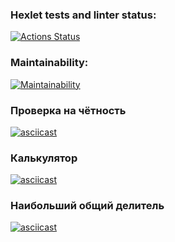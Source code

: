 ### Hexlet tests and linter status:
[![Actions Status](https://github.com/warmmark/frontend-project-44/actions/workflows/hexlet-check.yml/badge.svg)](https://github.com/warmmark/frontend-project-44/actions)

### Maintainability:
[![Maintainability](https://api.codeclimate.com/v1/badges/7a7f169d4f50d5d0b608/maintainability)](https://codeclimate.com/github/warmmark/frontend-project-44/maintainability)

### Проверка на чётность
[![asciicast](https://asciinema.org/a/qPD4SX2E83TpP4UdZDpJ6a2sS.svg)](https://asciinema.org/a/qPD4SX2E83TpP4UdZDpJ6a2sS)

### Калькулятор
[![asciicast](https://asciinema.org/a/qDzn7PIS1oIRbK8ZCqS7z4uFX.svg)](https://asciinema.org/a/qDzn7PIS1oIRbK8ZCqS7z4uFX)

### Наибольший общий делитель
[![asciicast](https://asciinema.org/a/SWHVxis1DB8mSQrCG9WuDlgQd.svg)](https://asciinema.org/a/SWHVxis1DB8mSQrCG9WuDlgQd)